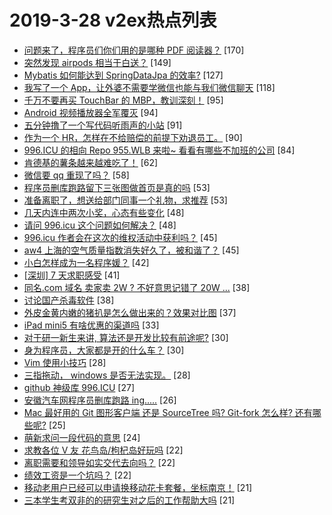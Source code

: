 # 2019-3-28 v2ex热点列表

+ [问题来了，程序员们你们用的是哪种 PDF 阅读器？](https://www.v2ex.com/t/549362#reply170) [170]
+ [突然发现 airpods 相当于白送？](https://www.v2ex.com/t/549377#reply149) [149]
+ [Mybatis 如何能达到 SpringDataJpa 的效率?](https://www.v2ex.com/t/549518#reply127) [127]
+ [我写了一个 App，让外婆不需要学微信也能与我们微信聊天](https://www.v2ex.com/t/549458#reply118) [118]
+ [千万不要再买 TouchBar 的 MBP，教训深刻！](https://www.v2ex.com/t/549504#reply95) [95]
+ [Android 视频播放器全军覆灭](https://www.v2ex.com/t/549434#reply94) [94]
+ [五分钟撸了一个写代码听雨声的小站](https://www.v2ex.com/t/549569#reply91) [91]
+ [作为一个 HR，怎样在不给赔偿的前提下劝退员工。](https://www.v2ex.com/t/549663#reply90) [90]
+ [996.ICU 的相向 Repo 955.WLB 来啦~ 看看有哪些不加班的公司](https://www.v2ex.com/t/549360#reply84) [84]
+ [肯德基的薯条越来越难吃了！](https://www.v2ex.com/t/549530#reply62) [62]
+ [微信要 qq 重现了吗？](https://www.v2ex.com/t/549477#reply58) [58]
+ [程序员删库跑路留下三张图做首页是真的吗](https://www.v2ex.com/t/549447#reply53) [53]
+ [准备离职了，想送给部门同事一个礼物，求推荐](https://www.v2ex.com/t/549368#reply53) [53]
+ [几天内连中两次小奖，心态有些变化](https://www.v2ex.com/t/549432#reply48) [48]
+ [请问 996.icu 这个问题如何解决？](https://www.v2ex.com/t/549375#reply48) [48]
+ [996.icu 作者会在这次的维权活动中获利吗？](https://www.v2ex.com/t/549634#reply45) [45]
+ [aw4 上海的空气质量指数消失好久了，被和谐了？](https://www.v2ex.com/t/549381#reply45) [45]
+ [小白怎样成为一名程序媛？](https://www.v2ex.com/t/549369#reply42) [42]
+ [[深圳] 7 天求职感受](https://www.v2ex.com/t/549593#reply41) [41]
+ [同名.com 域名 卖家卖 2W ? 不好意思记错了 20W ...](https://www.v2ex.com/t/549415#reply38) [38]
+ [讨论国产杀毒软件](https://www.v2ex.com/t/549495#reply38) [38]
+ [外皮金黄内嫩的猪扒是怎么做出来的？效果对比图](https://www.v2ex.com/t/549531#reply37) [37]
+ [iPad mini5 有啥优惠的渠道吗](https://www.v2ex.com/t/549412#reply33) [33]
+ [对于研一新生来讲, 算法还是开发比较有前途呢?](https://www.v2ex.com/t/549401#reply30) [30]
+ [身为程序员，大家都是开的什么车？](https://www.v2ex.com/t/549606#reply30) [30]
+ [Vim 使用小技巧](https://www.v2ex.com/t/549379#reply28) [28]
+ [三指拖动， windows 是否无法实现。](https://www.v2ex.com/t/549474#reply28) [28]
+ [github 神级库 996.ICU](https://www.v2ex.com/t/549481#reply27) [27]
+ [安徽汽车网程序员删库跑路 ing.....](https://www.v2ex.com/t/549388#reply26) [26]
+ [Mac 最好用的 Git 图形客户端 还是 SourceTree 吗? Git-fork 怎么样? 还有哪些呢?](https://www.v2ex.com/t/549616#reply25) [25]
+ [萌新求问一段代码的意思](https://www.v2ex.com/t/549363#reply24) [24]
+ [求教各位 V 友 花鸟岛/枸杞岛好玩吗](https://www.v2ex.com/t/549385#reply22) [22]
+ [离职需要和领导如实交代去向吗？](https://www.v2ex.com/t/549431#reply22) [22]
+ [绩效工资是一个坑吗？](https://www.v2ex.com/t/549608#reply22) [22]
+ [移动老用户已经可以申请换移动花卡套餐，坐标南京！](https://www.v2ex.com/t/549391#reply21) [21]
+ [三本学生考双非的的研究生对之后的工作帮助大吗](https://www.v2ex.com/t/549512#reply21) [21]
